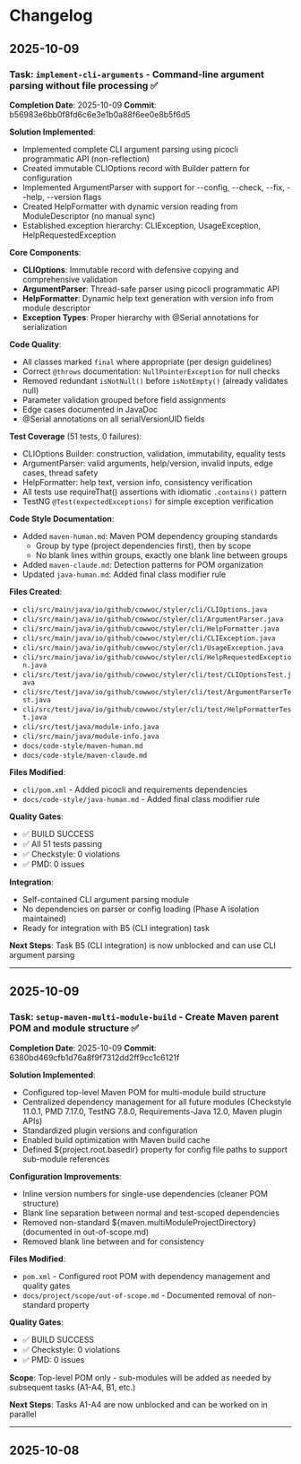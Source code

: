 # Changelog

## 2025-10-09

### Task: `implement-cli-arguments` - Command-line argument parsing without file processing ✅

**Completion Date**: 2025-10-09
**Commit**: b56983e6bb0f8fd6c6e3e1b0a88f6ee0e8b5f6d5

**Solution Implemented**:
- Implemented complete CLI argument parsing using picocli programmatic API (non-reflection)
- Created immutable CLIOptions record with Builder pattern for configuration
- Implemented ArgumentParser with support for --config, --check, --fix, --help, --version flags
- Created HelpFormatter with dynamic version reading from ModuleDescriptor (no manual sync)
- Established exception hierarchy: CLIException, UsageException, HelpRequestedException

**Core Components**:
- **CLIOptions**: Immutable record with defensive copying and comprehensive validation
- **ArgumentParser**: Thread-safe parser using picocli programmatic API
- **HelpFormatter**: Dynamic help text generation with version info from module descriptor
- **Exception Types**: Proper hierarchy with @Serial annotations for serialization

**Code Quality**:
- All classes marked `final` where appropriate (per design guidelines)
- Correct `@throws` documentation: `NullPointerException` for null checks
- Removed redundant `isNotNull()` before `isNotEmpty()` (already validates null)
- Parameter validation grouped before field assignments
- Edge cases documented in JavaDoc
- @Serial annotations on all serialVersionUID fields

**Test Coverage** (51 tests, 0 failures):
- CLIOptions Builder: construction, validation, immutability, equality tests
- ArgumentParser: valid arguments, help/version, invalid inputs, edge cases, thread safety
- HelpFormatter: help text, version info, consistency verification
- All tests use requireThat() assertions with idiomatic `.contains()` pattern
- TestNG `@Test(expectedExceptions)` for simple exception verification

**Code Style Documentation**:
- Added `maven-human.md`: Maven POM dependency grouping standards
  * Group by type (project dependencies first), then by scope
  * No blank lines within groups, exactly one blank line between groups
- Added `maven-claude.md`: Detection patterns for POM organization
- Updated `java-human.md`: Added final class modifier rule

**Files Created**:
- `cli/src/main/java/io/github/cowwoc/styler/cli/CLIOptions.java`
- `cli/src/main/java/io/github/cowwoc/styler/cli/ArgumentParser.java`
- `cli/src/main/java/io/github/cowwoc/styler/cli/HelpFormatter.java`
- `cli/src/main/java/io/github/cowwoc/styler/cli/CLIException.java`
- `cli/src/main/java/io/github/cowwoc/styler/cli/UsageException.java`
- `cli/src/main/java/io/github/cowwoc/styler/cli/HelpRequestedException.java`
- `cli/src/test/java/io/github/cowwoc/styler/cli/test/CLIOptionsTest.java`
- `cli/src/test/java/io/github/cowwoc/styler/cli/test/ArgumentParserTest.java`
- `cli/src/test/java/io/github/cowwoc/styler/cli/test/HelpFormatterTest.java`
- `cli/src/test/java/module-info.java`
- `cli/src/main/java/module-info.java`
- `docs/code-style/maven-human.md`
- `docs/code-style/maven-claude.md`

**Files Modified**:
- `cli/pom.xml` - Added picocli and requirements dependencies
- `docs/code-style/java-human.md` - Added final class modifier rule

**Quality Gates**:
- ✅ BUILD SUCCESS
- ✅ All 51 tests passing
- ✅ Checkstyle: 0 violations
- ✅ PMD: 0 issues

**Integration**:
- Self-contained CLI argument parsing module
- No dependencies on parser or config loading (Phase A isolation maintained)
- Ready for integration with B5 (CLI integration) task

**Next Steps**: Task B5 (CLI integration) is now unblocked and can use CLI argument parsing

---

## 2025-10-09

### Task: `setup-maven-multi-module-build` - Create Maven parent POM and module structure ✅

**Completion Date**: 2025-10-09
**Commit**: 6380bd469cfb1d76a8f9f7312dd2ff9cc1c6121f

**Solution Implemented**:
- Configured top-level Maven POM for multi-module build structure
- Centralized dependency management for all future modules (Checkstyle 11.0.1, PMD 7.17.0, TestNG 7.8.0, Requirements-Java 12.0, Maven plugin APIs)
- Standardized plugin versions and configuration
- Enabled build optimization with Maven build cache
- Defined ${project.root.basedir} property for config file paths to support sub-module references

**Configuration Improvements**:
- Inline version numbers for single-use dependencies (cleaner POM structure)
- Blank line separation between normal and test-scoped dependencies
- Removed non-standard ${maven.multiModuleProjectDirectory} (documented in out-of-scope.md)
- Removed blank line between <modelVersion> and <groupId> for consistency

**Files Modified**:
- `pom.xml` - Configured root POM with dependency management and quality gates
- `docs/project/scope/out-of-scope.md` - Documented removal of non-standard property

**Quality Gates**:
- ✅ BUILD SUCCESS
- ✅ Checkstyle: 0 violations
- ✅ PMD: 0 issues

**Scope**: Top-level POM only - sub-modules will be added as needed by subsequent tasks (A1-A4, B1, etc.)

**Next Steps**: Tasks A1-A4 are now unblocked and can be worked on in parallel

---

## 2025-10-08
